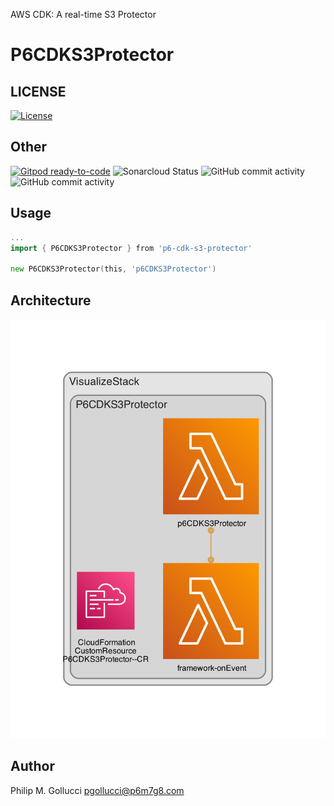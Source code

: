 AWS CDK: A real-time S3 Protector

# P6CDKS3Protector

## LICENSE

[![License](https://img.shields.io/badge/License-Apache%202.0-yellowgreen.svg)](https://opensource.org/licenses/Apache-2.0)

## Other

[![Gitpod ready-to-code](https://img.shields.io/badge/Gitpod-ready--to--code-blue?logo=gitpod)](https://gitpod.io/#https://github.com/p6m7g8/p6-cdk-s3-protector) ![Sonarcloud Status](https://sonarcloud.io/api/project_badges/measure?project=p6m7g8_p6-cdk-s3-protector&metric=alert_status) ![GitHub commit activity](https://img.shields.io/github/commit-activity/y/p6m7g8/p6-cdk-s3-protector) ![GitHub commit activity](https://img.shields.io/github/commit-activity/m/p6m7g8/p6-cdk-s3-protector)

## Usage

```go
...
import { P6CDKS3Protector } from 'p6-cdk-s3-protector'

new P6CDKS3Protector(this, 'p6CDKS3Protector')
```

## Architecture

![./assets/diagram.png](./assets/diagram.png)

## Author

Philip M. Gollucci [pgollucci@p6m7g8.com](mailto:pgollucci@p6m7g8.com)
